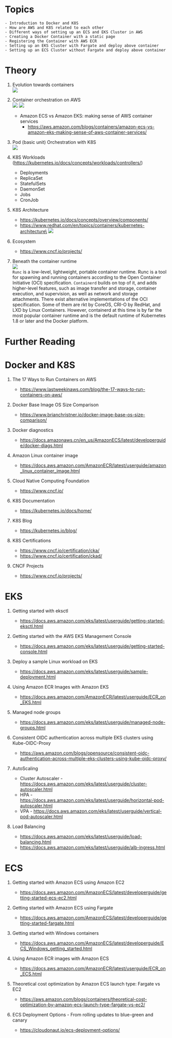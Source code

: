 # Topics

    - Introduction to Docker and K8S
    - How are AWS and K8S related to each other
    - Different ways of setting up an ECS and EKS Cluster in AWS
    - Creating a Docker Container with a static page
    - Registering the Container with AWS ECR
    - Setting up an EKS Cluster with Fargate and deploy above container
    - Setting up an ECS Cluster without Fargate and deploy above container

# Theory

1. Evolution towards containers\
![](images/evolution-towards-containers.png)

1. Container orchestration on AWS\
![](images/container-orchestration-on-aws.png)
![](images/ecs-vs-eks.png)
    - Amazon ECS vs Amazon EKS: making sense of AWS container services
        - https://aws.amazon.com/blogs/containers/amazon-ecs-vs-amazon-eks-making-sense-of-aws-container-services/

1. Pod (basic unit) Orchestration with K8S\
![](images/k8s-pod-basic-unit-Orchestration-k8s.png)

1. K8S Workloads (https://kubernetes.io/docs/concepts/workloads/controllers/)
    - Deployments
    - ReplicaSet
    - StatefulSets
    - DaemonSet
    - Jobs
    - CronJob

1. K8S Architecture
    - https://kubernetes.io/docs/concepts/overview/components/
    - https://www.redhat.com/en/topics/containers/kubernetes-architecture\
![](images/k8s-architecture.png)

1. Ecosystem
    - https://www.cncf.io/projects/

1. Beneath the container runtime\
![](images/beneath-container-runtime.png)\
`Runc` is a low-level, lightweight, portable container runtime. Runc is a tool for spawning and running containers according to the Open Container Initiative (OCI) specification. `Containerd` builds on top of it, and adds higher-level features, such as image transfer and storage, container execution, and supervision, as well as network and storage attachments. There exist alternative implementations of the OCI specification. Some of them are rkt by CoreOS, CRI-O by RedHat, and LXD by Linux Containers. However, containerd at this time is by far the most popular container runtime and is the default runtime of Kubernetes 1.8 or later and the Docker platform.

# Further Reading

# Docker and K8S

1. The 17 Ways to Run Containers on AWS
    - https://www.lastweekinaws.com/blog/the-17-ways-to-run-containers-on-aws/

1. Docker Base Image OS Size Comparison
    - https://www.brianchristner.io/docker-image-base-os-size-comparison/

1. Docker diagnostics
    - https://docs.amazonaws.cn/en_us/AmazonECS/latest/developerguide/docker-diags.html

1. Amazon Linux container image
    - https://docs.aws.amazon.com/AmazonECR/latest/userguide/amazon_linux_container_image.html

1. Cloud Native Computing Foundation
    - https://www.cncf.io/

1. K8S Documentation
    - https://kubernetes.io/docs/home/

1. K8S Blog
    - https://kubernetes.io/blog/

1. K8S Certifications
    - https://www.cncf.io/certification/cka/
    - https://www.cncf.io/certification/ckad/

1. CNCF Projects
    - https://www.cncf.io/projects/

# EKS

1. Getting started with eksctl
    - https://docs.aws.amazon.com/eks/latest/userguide/getting-started-eksctl.html

1. Getting started with the AWS EKS Management Console
    - https://docs.aws.amazon.com/eks/latest/userguide/getting-started-console.html

1. Deploy a sample Linux workload on EKS
    - https://docs.aws.amazon.com/eks/latest/userguide/sample-deployment.html

1. Using Amazon ECR Images with Amazon EKS
    - https://docs.aws.amazon.com/AmazonECR/latest/userguide/ECR_on_EKS.html

1. Managed node groups
    - https://docs.aws.amazon.com/eks/latest/userguide/managed-node-groups.html

1. Consistent OIDC authentication across multiple EKS clusters using Kube-OIDC-Proxy
    - https://aws.amazon.com/blogs/opensource/consistent-oidc-authentication-across-multiple-eks-clusters-using-kube-oidc-proxy/

1. AutoScaling
    - Cluster Autoscaler - https://docs.aws.amazon.com/eks/latest/userguide/cluster-autoscaler.html
    - HPA - https://docs.aws.amazon.com/eks/latest/userguide/horizontal-pod-autoscaler.html
    - VPA - https://docs.aws.amazon.com/eks/latest/userguide/vertical-pod-autoscaler.html

1. Load Balancing
    - https://docs.aws.amazon.com/eks/latest/userguide/load-balancing.html
    - https://docs.aws.amazon.com/eks/latest/userguide/alb-ingress.html

# ECS

1. Getting started with Amazon ECS using Amazon EC2
    - https://docs.aws.amazon.com/AmazonECS/latest/developerguide/getting-started-ecs-ec2.html

1. Getting started with Amazon ECS using Fargate
    - https://docs.aws.amazon.com/AmazonECS/latest/developerguide/getting-started-fargate.html

1. Getting started with Windows containers
    - https://docs.aws.amazon.com/AmazonECS/latest/developerguide/ECS_Windows_getting_started.html

1. Using Amazon ECR images with Amazon ECS
    - https://docs.aws.amazon.com/AmazonECR/latest/userguide/ECR_on_ECS.html

1. Theoretical cost optimization by Amazon ECS launch type: Fargate vs EC2
    - https://aws.amazon.com/blogs/containers/theoretical-cost-optimization-by-amazon-ecs-launch-type-fargate-vs-ec2/

1. ECS Deployment Options - From rolling updates to blue-green and canary
    - https://cloudonaut.io/ecs-deployment-options/